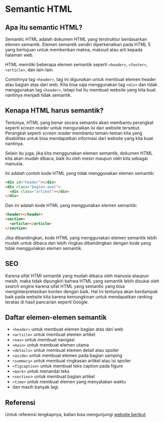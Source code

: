 # Semantic HTML

## Apa itu semantic HTML?
Semantic HTML adalah dokumen HTML yang terstruktur berdasarkan elemen semantik. Elemen semantik sendiri diperkenalkan pada HTML 5 yang bertujuan untuk memberikan makna, maksud atau arti kepada halaman web.

HTML memiliki beberapa elemen semantik seperti `<header>`, `<footer>`, `<article>`, dan lain-lain.

Contohnya tag `<header>`, tag ini digunakan untuk membuat elemen header atau bagian atas dari web. Kita bisa saja menggunakan tag `<div>` dan tidak menggunakan tag `<header>`, tetapi hal itu membuat website yang kita buat nantinya menjadi tidak semantik.

## Kenapa HTML harus semantik?
Tentunya, HTML yang benar secara semantis akan membantu perangkat seperti _screen reader_ untuk menguraikan isi dari website tersebut. Perangkat seperti _screen reader_ membantu teman-teman kita yang disabilitas untuk bisa mendapatkan informasi dari website yang kita buat nantinya.

Selain itu juga, jika kita menggunakan elemen semantik, dokumen HTML kita akan mudah dibaca, baik itu oleh mesin maupun oleh kita sebagai manusia.

Ini adalah contoh kode HTML yang tidak menggunakan elemen semantik:
```html
<div id="header"></div>
<div class="bagian-awal">
  <div class="artikel"></div>
</div>
```

Dan ini adalah kode HTML yang menggunakan elemen semantik:
```html
<header></header>
<section>
  <article></article>
</section>
```
Jika dibandingkan, kode HTML yang menggunakan elemen semantik lebih mudah untuk dibaca dan lebih ringkas dibandingkan dengan kode yang tidak menggunakan elemen semantik.

## SEO
Karena sifat HTMl semantik yang mudah dibaca oleh manusia ataupun mesih, maka tidak dipungkiri bahwa HTML yang semantik lebih disukai oleh _search engine_ karena sifat HTML yang semantic yang bisa menginterpretasikan konten dengan baik. 
Hal ini tentunya akan berdampak baik pada website kita karena kemungkinan untuk mendapatkan ranking teratas di hasil pancarian seperti Google.

## Daftar elemen-elemen semantik
- `<header>` untuk membuat elemen bagian atas dari web
- `<article>` untuk membuat elemen artikel
- `<nav>` untuk membuat navigasi
- `<main>` untuk membuat elemen utama
- `<details>` untuk membuat elemen detail atau spoiler
- `<aside>` untuk membuat elemen pada bagian samping
- `<summary>` untuk membuat ringkasan artikel atau isi spoiler
- `<figcaption>` untuk membuat teks caption pada figure
- `<mark>` untuk menandai teks
- `<section`> untuk membuat bagian artikel
- `<time>` untuk membuat elemen yang menyatakan waktu
- dan masih banyak lagi.


## Referensi
Untuk referensi lengkapnya, kalian bisa mengunjungi [website berikut](https://developer.mozilla.org/en-US/docs/Glossary/Semantics#semantics_in_html).
